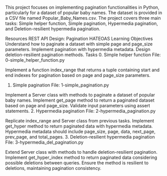 This project focuses on implementing pagination functionalities in Python, particularly for a dataset of popular baby names. The dataset is provided in a CSV file named Popular_Baby_Names.csv. The project covers three main tasks: Simple helper function, Simple pagination, Hypermedia pagination, and Deletion-resilient hypermedia pagination.

Resources
REST API Design: Pagination
HATEOAS
Learning Objectives
Understand how to paginate a dataset with simple page and page_size parameters.
Implement pagination with hypermedia metadata.
Design deletion-resilient pagination methods.
Tasks
0. Simple helper function
File: 0-simple_helper_function.py

Implement a function index_range that returns a tuple containing start and end indexes for pagination based on page and page_size parameters.
1. Simple pagination
File: 1-simple_pagination.py

Implement a Server class with methods to paginate a dataset of popular baby names.
Implement get_page method to return a paginated dataset based on page and page_size.
Validate input parameters using assert statements.
2. Hypermedia pagination
File: 2-hypermedia_pagination.py

Replicate index_range and Server class from previous tasks.
Implement get_hyper method to return paginated data with hypermedia metadata.
Hypermedia metadata should include page_size, page, data, next_page, prev_page, and total_pages.
3. Deletion-resilient hypermedia pagination
File: 3-hypermedia_del_pagination.py

Extend Server class with methods to handle deletion-resilient pagination.
Implement get_hyper_index method to return paginated data considering possible deletions between queries.
Ensure the method is resilient to deletions, maintaining pagination consistency.
